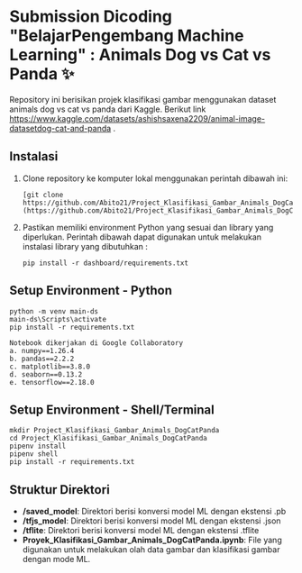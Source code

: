 # Submission Dicoding "BelajarPengembang Machine Learning" : Animals Dog vs Cat vs Panda ✨

Repository ini berisikan projek klasifikasi gambar menggunakan dataset animals dog vs cat vs panda dari Kaggle. Berikut link https://www.kaggle.com/datasets/ashishsaxena2209/animal-image-datasetdog-cat-and-panda .

## Instalasi

1. Clone repository ke komputer lokal menggunakan perintah dibawah ini:

   ```shell
   [git clone https://github.com/Abito21/Project_Klasifikasi_Gambar_Animals_DogCatPanda.git](https://github.com/Abito21/Project_Klasifikasi_Gambar_Animals_DogCatPanda.git)
   ```

2. Pastikan memiliki environment Python yang sesuai dan library yang diperlukan. Perintah dibawah dapat digunakan untuk melakukan instalasi library yang dibutuhkan :

   ```shell
   pip install -r dashboard/requirements.txt
   ```

## Setup Environment - Python
```
python -m venv main-ds
main-ds\Scripts\activate
pip install -r requirements.txt

Notebook dikerjakan di Google Collaboratory
a. numpy==1.26.4
b. pandas==2.2.2
c. matplotlib==3.8.0
d. seaborn==0.13.2
e. tensorflow==2.18.0
```

## Setup Environment - Shell/Terminal
```
mkdir Project_Klasifikasi_Gambar_Animals_DogCatPanda
cd Project_Klasifikasi_Gambar_Animals_DogCatPanda
pipenv install
pipenv shell
pip install -r requirements.txt
```

## Struktur Direktori

- **/saved_model**: Direktori berisi konversi model ML dengan ekstensi .pb
- **/tfjs_model**: Direktori berisi konversi model ML dengan ekstensi .json
- **/tflite**: Direktori berisi konversi model ML dengan ekstensi .tflite
- **Proyek_Klasifikasi_Gambar_Animals_DogCatPanda.ipynb**: File yang digunakan untuk melakukan olah data gambar dan klasifikasi gambar dengan mode ML.
